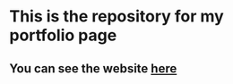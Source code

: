 # This is the repository for my portfolio page
## You can see the website [here](https://zmcodi.github.io/portfolio-page/)
